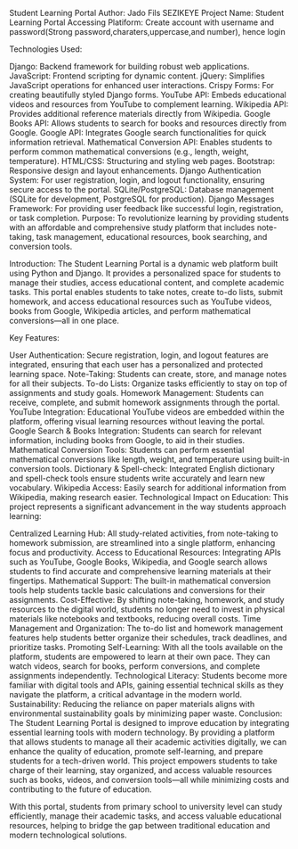 Student Learning Portal
Author: Jado Fils SEZIKEYE
Project Name: Student Learning Portal
Accessing Platiform: Create account with username and password(Strong password,charaters,uppercase,and number), hence login

Technologies Used:

Django: Backend framework for building robust web applications.
JavaScript: Frontend scripting for dynamic content.
jQuery: Simplifies JavaScript operations for enhanced user interactions.
Crispy Forms: For creating beautifully styled Django forms.
YouTube API: Embeds educational videos and resources from YouTube to complement learning.
Wikipedia API: Provides additional reference materials directly from Wikipedia.
Google Books API: Allows students to search for books and resources directly from Google.
Google API: Integrates Google search functionalities for quick information retrieval.
Mathematical Conversion API: Enables students to perform common mathematical conversions (e.g., length, weight, temperature).
HTML/CSS: Structuring and styling web pages.
Bootstrap: Responsive design and layout enhancements.
Django Authentication System: For user registration, login, and logout functionality, ensuring secure access to the portal.
SQLite/PostgreSQL: Database management (SQLite for development, PostgreSQL for production).
Django Messages Framework: For providing user feedback like successful login, registration, or task completion.
Purpose:
To revolutionize learning by providing students with an affordable and comprehensive study platform that includes note-taking, task management, educational resources, book searching, and conversion tools.

Introduction:
The Student Learning Portal is a dynamic web platform built using Python and Django. It provides a personalized space for students to manage their studies, access educational content, and complete academic tasks. This portal enables students to take notes, create to-do lists, submit homework, and access educational resources such as YouTube videos, books from Google, Wikipedia articles, and perform mathematical conversions—all in one place.

Key Features:

User Authentication: Secure registration, login, and logout features are integrated, ensuring that each user has a personalized and protected learning space.
Note-Taking: Students can create, store, and manage notes for all their subjects.
To-do Lists: Organize tasks efficiently to stay on top of assignments and study goals.
Homework Management: Students can receive, complete, and submit homework assignments through the portal.
YouTube Integration: Educational YouTube videos are embedded within the platform, offering visual learning resources without leaving the portal.
Google Search & Books Integration: Students can search for relevant information, including books from Google, to aid in their studies.
Mathematical Conversion Tools: Students can perform essential mathematical conversions like length, weight, and temperature using built-in conversion tools.
Dictionary & Spell-check: Integrated English dictionary and spell-check tools ensure students write accurately and learn new vocabulary.
Wikipedia Access: Easily search for additional information from Wikipedia, making research easier.
Technological Impact on Education: This project represents a significant advancement in the way students approach learning:

Centralized Learning Hub: All study-related activities, from note-taking to homework submission, are streamlined into a single platform, enhancing focus and productivity.
Access to Educational Resources: Integrating APIs such as YouTube, Google Books, Wikipedia, and Google search allows students to find accurate and comprehensive learning materials at their fingertips.
Mathematical Support: The built-in mathematical conversion tools help students tackle basic calculations and conversions for their assignments.
Cost-Effective: By shifting note-taking, homework, and study resources to the digital world, students no longer need to invest in physical materials like notebooks and textbooks, reducing overall costs.
Time Management and Organization: The to-do list and homework management features help students better organize their schedules, track deadlines, and prioritize tasks.
Promoting Self-Learning: With all the tools available on the platform, students are empowered to learn at their own pace. They can watch videos, search for books, perform conversions, and complete assignments independently.
Technological Literacy: Students become more familiar with digital tools and APIs, gaining essential technical skills as they navigate the platform, a critical advantage in the modern world.
Sustainability: Reducing the reliance on paper materials aligns with environmental sustainability goals by minimizing paper waste.
Conclusion: The Student Learning Portal is designed to improve education by integrating essential learning tools with modern technology. By providing a platform that allows students to manage all their academic activities digitally, we can enhance the quality of education, promote self-learning, and prepare students for a tech-driven world. This project empowers students to take charge of their learning, stay organized, and access valuable resources such as books, videos, and conversion tools—all while minimizing costs and contributing to the future of education.

With this portal, students from primary school to university level can study efficiently, manage their academic tasks, and access valuable educational resources, helping to bridge the gap between traditional education and modern technological solutions.

